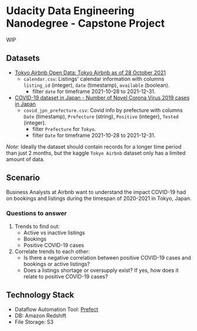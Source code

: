 # Udacity Data Engineering Nanodegree - Capstone Project

WIP

## Datasets
- [Tokyo Airbnb Open Data: Tokyo Airbnb as of 28 October 2021](https://www.kaggle.com/tsarromanov/tokyo-airbnb-open-data)
   - `calendar.csv`: Listings' calendar information with columns `listing_id` (integer), `date` (timestamp), `available` (boolean).
      - filter `date` for timeframe 2021-10-28 to 2021-12-31. 
- [COVID-19 dataset in Japan - Number of Novel Corona Virus 2019 cases in Japan](https://www.kaggle.com/lisphilar/covid19-dataset-in-japan)
   - `covid_jpn_prefecture.csv`: Covid info by prefecture with columns `Date` (timestamp), `Prefecture` (string), `Positive` (integer), `Tested` (integer).
      - filter `Prefecture` for `Tokyo`.
      - filter `Date` for timeframe 2021-10-28 to 2021-12-31.

*Note:* Ideally the dataset should contain records for a longer time period than just 2 months, but the kaggle `Tokyo Airbnb` dataset only has a limited amount of data.

## Scenario
Business Analysts at Airbnb want to understand the impact COVID-19 had on bookings and listings 
during the timespan of 2020-2021 in Tokyo, Japan. 

### Questions to answer
1. Trends to find out:
   - Active vs inactive listings
   - Bookings
   - Positive COVID-19 cases
2. Correlate trends to each other:
   - Is there a negative correlation between positive COVID-19 cases and bookings or active listings?
   - Does a listings shortage or oversupply exist? If yes, how does it relate to positive COVID-19 cases?
  
## Technology Stack
- Dataflow Automation Tool: [Prefect](https://www.prefect.io/)
- DB: Amazon Redshift
- File Storage: S3


